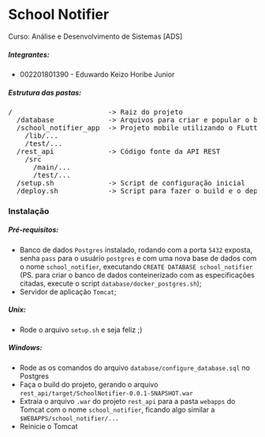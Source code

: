 # School Notifier

Curso: Análise e Desenvolvimento de Sistemas [ADS]

##### Integrantes:
 * 002201801390 - Eduwardo Keizo Horibe Junior

##### Estrutura das pastas:
<pre>
/                       -> Raiz do projeto
  /database             -> Arquivos para criar e popular o banco de dados containerizado
  /school_notifier_app  -> Projeto mobile utilizando o FLutter
    /lib/...
    /test/...
  /rest_api             -> Código fonte da API REST
    /src
      /main/...
      /test/...
  /setup.sh             -> Script de configuração inicial
  /deploy.sh            -> Script para fazer o build e o deploy da aplicação REST
</pre>

### Instalação

##### Pré-requisitos:
 * Banco de dados `Postgres` instalado, rodando com a porta `5432` exposta, senha `pass` para o usuário `postgres`
   e com uma nova base de dados com o nome `school_notifier`, executando `CREATE DATABASE school_notifier`
   (PS. para criar o banco de dados conteinerizado com as especificações citadas, execute o script `database/docker_postgres.sh`);
 * Servidor de aplicação `Tomcat`;

##### Unix:
 * Rode o arquivo `setup.sh` e seja feliz ;)

##### Windows:
 * Rode as os comandos do arquivo `database/configure_database.sql` no Postgres
 * Faça o build do projeto, gerando o arquivo `rest_api/target/SchoolNotifier-0.0.1-SNAPSHOT.war`
 * Extraia o arquivo `.war` do projeto `rest_api` para a pasta `webapps` do Tomcat com o nome `school_notifier`,
   ficando algo similar a `$WEBAPPS/school_notifier/...`
 * Reinicie o Tomcat
